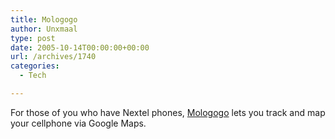 ```yaml
---
title: Mologogo
author: Unxmaal
type: post
date: 2005-10-14T00:00:00+00:00
url: /archives/1740
categories:
  - Tech

---
```

For those of you who have Nextel phones, [Mologogo][1] lets you track and map your cellphone via Google Maps.

 [1]: http://www.mologogo.com/